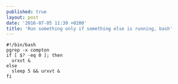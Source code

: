 ```yaml
---
published: true
layout: post
date: '2016-07-05 11:30 +0200'
title: 'Run something only if something else is running, bash'
---
```

    #!/bin/bash
    pgrep -x compton
    if [ $? -eq 0 ]; then
      urxvt &
    else
      sleep 5 && urxvt &
    fi 

